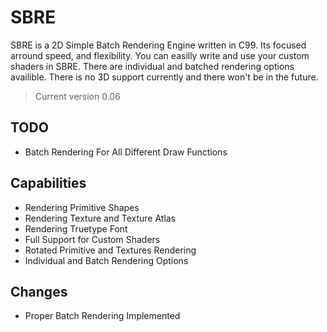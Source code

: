 # SBRE

 SBRE is a 2D Simple Batch Rendering Engine written in C99. Its focused arround speed, and flexibility. 
 You can easilly write and use your custom shaders in SBRE. There are individual and batched rendering
 options availible. There is no 3D support currently and there won't be in the future.

 > Current version 0.06

## TODO

- Batch Rendering For All Different Draw Functions

## Capabilities

- Rendering Primitive Shapes
- Rendering Texture and Texture Atlas
- Rendering Truetype Font
- Full Support for Custom Shaders
- Rotated Primitive and Textures Rendering
- Individual and Batch Rendering Options

## Changes

- Proper Batch Rendering Implemented